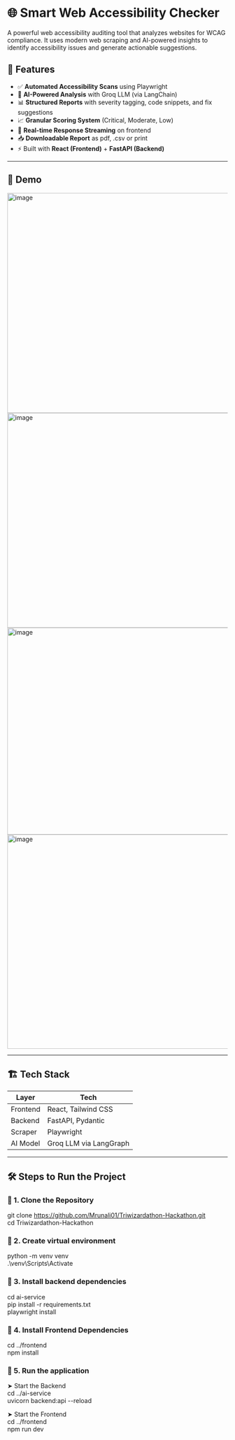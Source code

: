 # 🌐 Smart Web Accessibility Checker 

A powerful web accessibility auditing tool that analyzes websites for WCAG compliance. It uses modern web scraping and AI-powered insights to identify accessibility issues and generate actionable suggestions.

## 🚀 Features

- ✅ **Automated Accessibility Scans** using Playwright
- 🧠 **AI-Powered Analysis** with Groq LLM (via LangChain)
- 📊 **Structured Reports** with severity tagging, code snippets, and fix suggestions
- 📈 **Granular Scoring System** (Critical, Moderate, Low)
- 🔄 **Real-time Response Streaming** on frontend
- 📥 **Downloadable Report** as pdf, .csv or print
- ⚡ Built with **React (Frontend)** + **FastAPI (Backend)**

---

## 📸 Demo

<img width="932" height="503" alt="image" src="https://github.com/user-attachments/assets/9c9f6e04-78e0-401b-bddb-dc151601b565" />  
<img width="922" height="491" alt="image" src="https://github.com/user-attachments/assets/85c0328b-f375-497f-8299-fdd328dcc5d8" />  
<img width="914" height="473" alt="image" src="https://github.com/user-attachments/assets/a092bad0-a19f-420d-a6fc-5e24f511ba43" />  
<img width="881" height="490" alt="image" src="https://github.com/user-attachments/assets/ffe66bbf-7c0b-4376-8ad3-a894e676dd22" />  


---

## 🏗️ Tech Stack

| Layer      | Tech                        |
|------------|-----------------------------|
| Frontend   | React, Tailwind CSS         |
| Backend    | FastAPI, Pydantic           |
| Scraper    | Playwright                  |
| AI Model   | Groq LLM via LangGraph      |

---

## 🛠️ Steps to Run the Project

### 🔹 1. Clone the Repository
git clone https://github.com/Mrunali01/Triwizardathon-Hackathon.git  
cd Triwizardathon-Hackathon  

### 🔹 2. Create virtual environment  
python -m venv venv  
.\venv\Scripts\Activate  

### 🔹 3. Install backend dependencies  
cd ai-service  
pip install -r requirements.txt  
playwright install  

### 🔹 4. Install Frontend Dependencies  
cd ../frontend  
npm install  


### 🔹 5. Run the application  
➤ Start the Backend  
cd ../ai-service  
uvicorn backend:api --reload  

➤ Start the Frontend  
cd ../frontend  
npm run dev  
